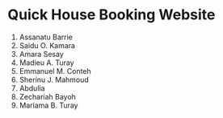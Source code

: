 # Quick House Booking Website

1.  Assanatu Barrie
2. Saidu O. Kamara
3. Amara Sesay
4. Madieu A. Turay
5. Emmanuel M. Conteh
6. Sherinu J. Mahmoud
7. Abdulia
8. Zechariah Bayoh
9. Mariama B. Turay


<!---
keyboardwarriors-group/keyboardwarriors-group is a ✨ special ✨ repository because its `README.md` (this file) appears on your GitHub profile.
You can click the Preview link to take a look at your changes.
--->
